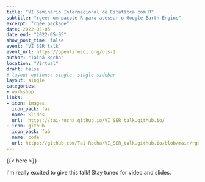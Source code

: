 ```yaml
---
title: "VI Seminário Internacional de Estatítca com R"
subtitle: "rgee: um pacote R para acessar o Google Earth Engine"
excerpt: "rgee package"
date: 2022-05-05
date_end: "2022-05-05"
show_post_time: false
event: "VI SER talk"
event_url: https://openlifesci.org/ols-2
author: "Tainá Rocha"
location: "Virtual"
draft: false
# layout options: single, single-sidebar
layout: single
categories:
- workshop
links:
- icon: images
  icon_pack: fas
  name: Slides
  url:  https://tai-rocha.github.io/VI_SER_talk.github.io/
- icon: github
  icon_pack: fab
  name: code
  url: https://github.com/Tai-Rocha/VI_SER_talk.github.io/blob/main/rgee_exemplos.R
---
```


{{< here >}}

I'm really excited to give this talk! Stay tuned for video and slides.
